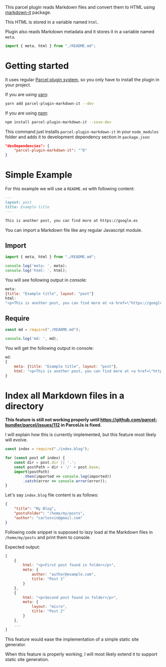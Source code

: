 This parcel plugin reads Markdown files and convert them to HTML using [markdown-it](https://github.com/markdown-it/markdown-it) package.

This HTML is stored in a variable named `html`.

Plugin also reads Markdown metadata and it stores it in a variable named `meta`.

```typescript
import { meta, html } from "./README.md";
```

# Getting started

It uses regular [Parcel plugin system](https://parceljs.org/plugins.html), so you only have to install the plugin in your project. 

If you are using [yarn](https://yarnpkg.com/):
```bash
yarn add parcel-plugin-markdown-it --dev
```

If you are using [npm](https://www.npmjs.com/):
```bash
npm install parcel-plugin-markdown-it --save-dev
```

This command just installs `parcel-plugin-markdown-it` in your `node_modules` folder and adds it to development dependency section in `package.json`:

```json
"devDependencies": {
    "parcel-plugin-markdown-it": "^0"
}
```

# Simple Example

For this example we will use a `README.md` with following content:

```markdown
---
layout: post
title: Example title
---

This is another post, you can find more at https://google.es
```

You can import a Markdown file like any regular Javascript module.

## Import

```javascript
import { meta, html } from "./README.md";

console.log('meta: ', meta);
console.log('html: ', html);
```

You will see following output in console:
```javascript
meta: 
{title: "Example title", layout: "post"}
html: 
"<p>This is another post, you can find more at <a href=\"https://google.es\">https://google.es</a></p>"
```

## Require
```javascript
const md = require("./README.md");

console.log('md: ', md);
```

You will get the following output in console:
```javascript
md: 
{
    meta: {title: "Example title", layout: "post"},
    html: "<p>This is another post, you can find more at <a href=\"https://google.es\">https://google.es</a></p>"
}
```

# Index all Markdown files in a directory
**This feature is still not working properly until https://github.com/parcel-bundler/parcel/issues/112 in ParcelJs is fixed.**

I will explain how this is currently implemented, but this feature most likely will evolve.

```javascript
const index = require("./index.blog");

for (const post of index) {
    const dir = post.dir || '.';
    const postPath = dir + '/' + post.base;
    import(postPath)
        .then(imported => console.log(imported))
        .catch(error => console.error(error));
}
```
Let's say `index.blog` file content is as follows:
```json
{
    "title": "My Blog",
    "postsFolder": "/home/my/posts",
    "author": "carlosvin@gmail.com"
}
```

Following code snippet is supposed to lazy load al the Markdown files in `/home/my/posts` and print them to console.

Expected output:
```javascript
[
    {
        html: "<p>First post found in folder</p>",
        meta: { 
            author: "author@example.com",
            title: "Post 1"  
        }
    },
    {
        html: "<p>Second post found in folder</p>",
        meta: { 
            layout: "micro",
            title: "Post 2"  
        }
    },
    ...
]
```

This feature would ease the implementation of a simple static site generator.

When this feature is properly working, I will most likely extend it to support static site generation.
